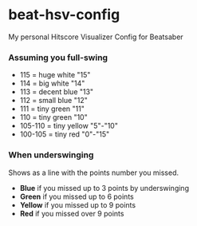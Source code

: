 # beat-hsv-config
My personal Hitscore Visualizer Config for Beatsaber

### Assuming you full-swing
* 115 = huge white "15"
* 114 = big white "14"
* 113 = decent blue "13"
* 112 = small blue "12"
* 111 = tiny green "11"
* 110 = tiny green "10"
* 105-110 = tiny yellow "5"-"10"
* 100-105 = tiny red "0"-"15"

### When underswinging
Shows as a line with the points number you missed. 
* **Blue** if you missed up to 3 points by underswinging
* **Green** if you missed up to 6 points
* **Yellow** if you missed up to 9 points
* **Red** if you missed over 9 points





